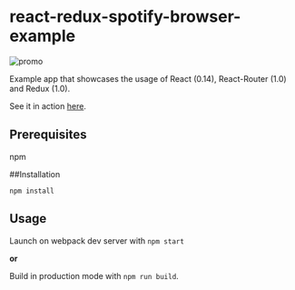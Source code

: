 # react-redux-spotify-browser-example

![promo](https://raw.githubusercontent.com/penny-five/react-redux-spotify-browser-example/master/gh-assets/screenshot.png)


Example app that showcases the usage of React (0.14), React-Router (1.0) and Redux (1.0).

See it in action [here](http://penny-five.github.io/react-redux-spotify-browser-example/).
## Prerequisites

npm

##Installation 

`npm install`

## Usage

Launch on webpack dev server with `npm start`

**or**

Build in production mode with `npm run build`.
